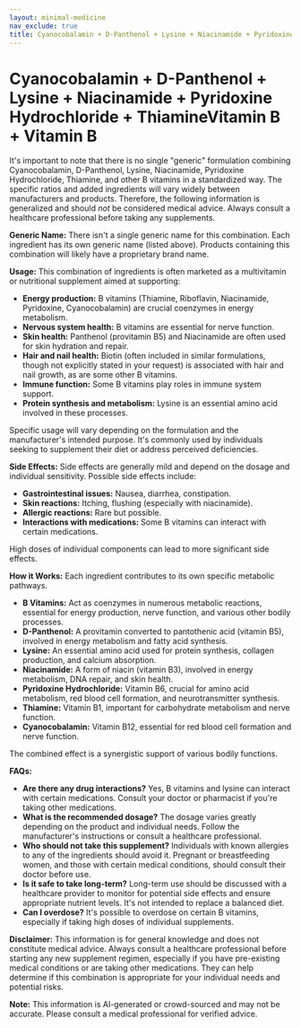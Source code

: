 ```yaml
---
layout: minimal-medicine
nav_exclude: true
title: Cyanocobalamin + D-Panthenol + Lysine + Niacinamide + Pyridoxine Hydrochloride + ThiamineVitamin B + Vitamin B
---
```


# Cyanocobalamin + D-Panthenol + Lysine + Niacinamide + Pyridoxine Hydrochloride + ThiamineVitamin B + Vitamin B

It's important to note that there is no single "generic" formulation combining Cyanocobalamin, D-Panthenol, Lysine, Niacinamide, Pyridoxine Hydrochloride, Thiamine, and other B vitamins in a standardized way.  The specific ratios and added ingredients will vary widely between manufacturers and products.  Therefore, the following information is generalized and should *not* be considered medical advice. Always consult a healthcare professional before taking any supplements.


**Generic Name:**  There isn't a single generic name for this combination.  Each ingredient has its own generic name (listed above).  Products containing this combination will likely have a proprietary brand name.

**Usage:**  This combination of ingredients is often marketed as a multivitamin or nutritional supplement aimed at supporting:

* **Energy production:**  B vitamins (Thiamine, Riboflavin, Niacinamide, Pyridoxine, Cyanocobalamin) are crucial coenzymes in energy metabolism.
* **Nervous system health:** B vitamins are essential for nerve function.
* **Skin health:**  Panthenol (provitamin B5) and Niacinamide are often used for skin hydration and repair.
* **Hair and nail health:** Biotin (often included in similar formulations, though not explicitly stated in your request) is associated with hair and nail growth, as are some other B vitamins.
* **Immune function:** Some B vitamins play roles in immune system support.
* **Protein synthesis and metabolism:** Lysine is an essential amino acid involved in these processes.

Specific usage will vary depending on the formulation and the manufacturer's intended purpose.  It's commonly used by individuals seeking to supplement their diet or address perceived deficiencies.


**Side Effects:** Side effects are generally mild and depend on the dosage and individual sensitivity.  Possible side effects include:

* **Gastrointestinal issues:**  Nausea, diarrhea, constipation.
* **Skin reactions:**  Itching, flushing (especially with niacinamide).
* **Allergic reactions:**  Rare but possible.
* **Interactions with medications:**  Some B vitamins can interact with certain medications.

High doses of individual components can lead to more significant side effects.


**How it Works:**  Each ingredient contributes to its own specific metabolic pathways.

* **B Vitamins:** Act as coenzymes in numerous metabolic reactions, essential for energy production, nerve function, and various other bodily processes.
* **D-Panthenol:**  A provitamin converted to pantothenic acid (vitamin B5), involved in energy metabolism and fatty acid synthesis.
* **Lysine:** An essential amino acid used for protein synthesis, collagen production, and calcium absorption.
* **Niacinamide:**  A form of niacin (vitamin B3), involved in energy metabolism, DNA repair, and skin health.
* **Pyridoxine Hydrochloride:** Vitamin B6, crucial for amino acid metabolism, red blood cell formation, and neurotransmitter synthesis.
* **Thiamine:** Vitamin B1, important for carbohydrate metabolism and nerve function.
* **Cyanocobalamin:** Vitamin B12, essential for red blood cell formation and nerve function.

The combined effect is a synergistic support of various bodily functions.


**FAQs:**

* **Are there any drug interactions?** Yes, B vitamins and lysine can interact with certain medications.  Consult your doctor or pharmacist if you're taking other medications.
* **What is the recommended dosage?** The dosage varies greatly depending on the product and individual needs.  Follow the manufacturer's instructions or consult a healthcare professional.
* **Who should not take this supplement?** Individuals with known allergies to any of the ingredients should avoid it. Pregnant or breastfeeding women, and those with certain medical conditions, should consult their doctor before use.
* **Is it safe to take long-term?**  Long-term use should be discussed with a healthcare provider to monitor for potential side effects and ensure appropriate nutrient levels.  It's not intended to replace a balanced diet.
* **Can I overdose?**  It's possible to overdose on certain B vitamins, especially if taking high doses of individual supplements.


**Disclaimer:** This information is for general knowledge and does not constitute medical advice.  Always consult a healthcare professional before starting any new supplement regimen, especially if you have pre-existing medical conditions or are taking other medications.  They can help determine if this combination is appropriate for your individual needs and potential risks.


**Note:** This information is AI-generated or crowd-sourced and may not be accurate. Please consult a medical professional for verified advice.